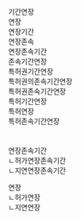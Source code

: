 기간연장  
연장  
연장기간  
연장존속  
연장존속기간  
존속기간연장  
특허권기간연장  
특허권의존속기간연장  
특허권존속기간연장  
특허기간연장  
특허연장  
특허존속기간연장  



#
연장존속기간  
ㄴ허가연장존속기간  
ㄴ지연연장존속기간  

연장  
ㄴ허가연장  
ㄴ지연연장  
